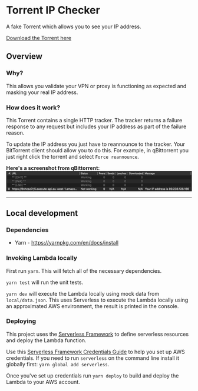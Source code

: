 # Torrent IP Checker

A fake Torrent which allows you to see your IP address.

[Download the Torrent here](https://8nhcsz7rj5.execute-api.eu-west-1.amazonaws.com/Prod/torrent)

## Overview

### Why?

This allows you validate your VPN or proxy is functioning as expected and masking your real IP address.

### How does it work?

This Torrent contains a single HTTP tracker. The tracker returns a failure response to any request but includes your IP address as part of the failure reason.

To update the IP address you just have to reannounce to the tracker. Your BitTorrent client should allow you to do this. For example, in qBittorrent you just right click the torrent and select `Force reannounce`.

**Here's a screenshot from qBittorrent:**
![alt text](images/screenshot.png)

---

## Local development

### Dependencies

- Yarn - https://yarnpkg.com/en/docs/install

### Invoking Lambda locally

First run `yarn`. This will fetch all of the necessary dependencies.

`yarn test` will run the unit tests.

`yarn dev` will execute the Lambda locally using mock data from `local/data.json`. This uses Serverless to execute the Lambda locally using an approximated AWS environment, the result is printed in the console.

### Deploying

This project uses the [Serverless Framework](https://serverless.com/) to define serverless resources and deploy the Lambda function.

Use this [Serverless Framework Credentials Guide](https://serverless.com/framework/docs/providers/aws/guide/credentials/) to help you set up AWS credentials. If you need to run `serverless` on the command line install it globally first: `yarn global add serverless`.

Once you've set up credentials run `yarn deploy` to build and deploy the Lambda to your AWS account.
